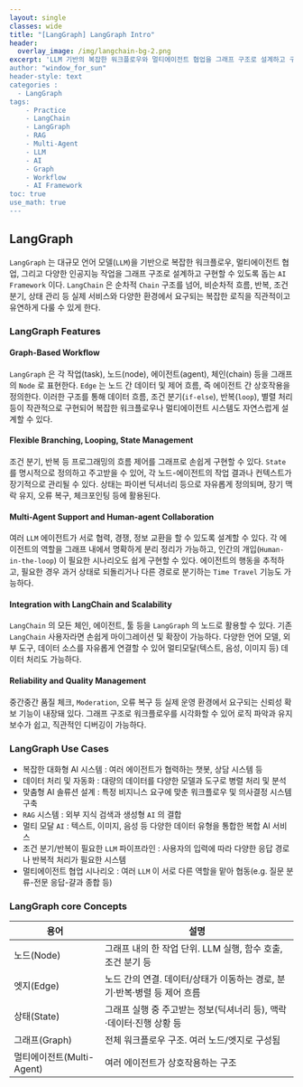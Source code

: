 ```yaml
--- 
layout: single
classes: wide
title: "[LangGraph] LangGraph Intro"
header:
  overlay_image: /img/langchain-bg-2.png
excerpt: 'LLM 기반의 복잡한 워크플로우와 멀티에이전트 협업을 그래프 구조로 설계하고 구현할 수 있는 AI Framework 인 LangGraph 에 대해 알아보자
author: "window_for_sun"
header-style: text
categories :
  - LangGraph
tags:
    - Practice
    - LangChain
    - LangGraph
    - RAG
    - Multi-Agent
    - LLM
    - AI
    - Graph
    - Workflow
    - AI Framework
toc: true
use_math: true
---  
```


## LangGraph
`LangGraph` 는 대규모 언어 모델(`LLM`)을 기반으로 복잡한 워크플로우, 
멀티에이전트 협업, 그리고 다양한 인공지능 작업을 그래프 구조로 설계하고 구현할 수 있도록 돕는 `AI Framework` 이다. 
`LangChain` 은 순차적 `Chain` 구조를 넘어, 비순차적 흐름, 반복, 조건 분기, 상태 관리 등 
실제 서비스와 다양한 환경에서 요구되는 복잡한 로직을 직관적이고 유연하게 다룰 수 있게 한다.  

### LangGraph Features

#### Graph-Based Workflow
`LangGraph` 은 각 작업(task), 노드(node), 에이전트(agent), 체인(chain) 등을 그래프의 `Node` 로 표현한다. 
`Edge` 는 노드 간 데이터 및 제어 흐름, 즉 에이전트 간 상호작용을 정의한다. 
이러한 구조를 통해 데이터 흐름, 조건 분기(`if-else`), 반복(`loop`), 별렬 처리 등이 작관적으로 구현되어 복잡한 워크플로우나 멀티에이전트 시스템도 
자연스럽게 설계할 수 있다. 


#### Flexible Branching, Looping, State Management
조건 분기, 반복 등 프로그래밍의 흐름 제어를 그래프로 손쉽게 구현할 수 있다. 
`State` 를 명시적으로 정의하고 주고받을 수 있어, 각 노드-에이전트의 작업 결과나 컨텍스트가 장기적으로 관리될 수 있다. 
상태는 파이썬 딕셔너리 등으로 자유롭게 정의되며, 장기 맥락 유지, 오류 복구, 체크포인팅 등에 활용된다. 


#### Multi-Agent Support and Human-agent Collaboration
여러 `LLM` 에이전트가 서로 협력, 경쟁, 정보 교환을 할 수 있도록 설계할 수 있다. 
각 에이전트의 역할을 그래프 내에서 명확하게 분리 정리가 가능하고, 
인간의 개입(`Human-in-the-loop`) 이 필요한 시나리오도 쉽게 구현할 수 있다. 
에이전트의 행동을 추적하고, 필요한 경우 과거 상태로 되돌리거나 다른 경로로 분기하는 `Time Travel` 기능도 가능하다.  

#### Integration with LangChain and Scalability
`LangChain` 의 모든 체인, 에이전트, 툴 등을 `LangGraph` 의 노드로 활용할 수 있다. 
기존 `LangChain` 사용자라면 손쉽게 마이그레이션 및 확장이 가능하다. 
다양한 언어 모델, 외부 도구, 데이터 소스를 자유롭게 연결할 수 있어 멀티모달(텍스트, 음성, 이미지 등) 데이터 처리도 가능하다.  


#### Reliability and Quality Management
중간중간 품질 체크, `Moderation`, 오류 복구 등 실제 운영 환경에서 요구되는 신뢰성 확보 기능이 내장돼 있다. 
그래프 구조로 워크플로우를 시각화할 수 있어 로직 파악과 유지보수가 쉽고, 직관적인 디버깅이 가능하다.  


### LangGraph Use Cases
- 복잡한 대화형 AI 시스템 : 여러 에이전트가 협력하는 챗봇, 상담 시스템 등
- 데이터 처리 및 자동화 : 대량의 데이터를 다양한 모델과 도구로 병렬 처리 및 분석
- 맞춤형 AI 솔류션 설계 : 특정 비지니스 요구에 맞춘 워크플로우 및 의사결정 시스템 구축
- `RAG` 시스템 : 외부 지식 검색과 생성형 `AI` 의 결합
- 멀티 모달 `AI` : 텍스트, 이미지, 음성 등 다양한 데이터 유형을 통합한 복합 AI 서비스
- 조건 분기/반복이 필요한 `LLM` 파이프라인 : 사용자의 입력에 따라 다양한 응답 경로나 반복적 처리가 필요한 시스템
- 멀티에이전트 협업 시나리오 : 여러 `LLM` 이 서로 다른 역할을 맡아 협동(e.g. 질문 분류-전문 응답-걀과 종합 등)

### LangGraph core Concepts

| 용어      | 설명                                                         |
|-----------|--------------------------------------------------------------|
| 노드(Node)   | 그래프 내의 한 작업 단위. LLM 실행, 함수 호출, 조건 분기 등 |
| 엣지(Edge)   | 노드 간의 연결. 데이터/상태가 이동하는 경로, 분기·반복·병렬 등 제어 흐름 |
| 상태(State)  | 그래프 실행 중 주고받는 정보(딕셔너리 등), 맥락·데이터·진행 상황 등 |
| 그래프(Graph)| 전체 워크플로우 구조. 여러 노드/엣지로 구성됨                |
| 멀티에이전트(Multi-Agent) | 여러 에이전트가 상호작용하는 구조                |
